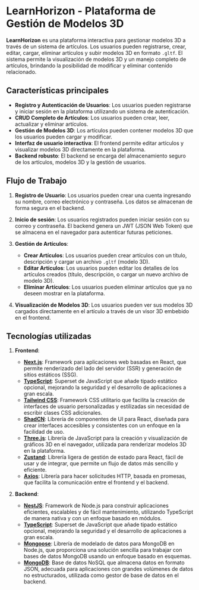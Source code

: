 # **LearnHorizon** - Plataforma de Gestión de Modelos 3D

**LearnHorizon** es una plataforma interactiva para gestionar modelos 3D a través de un sistema de artículos. Los usuarios pueden registrarse, crear, editar, cargar, eliminar artículos y subir modelos 3D en formato `.gltf`. El sistema permite la visualización de modelos 3D y un manejo completo de artículos, brindando la posibilidad de modificar y eliminar contenido relacionado.

## Características principales
- **Registro y Autenticación de Usuarios**: Los usuarios pueden registrarse y iniciar sesión en la plataforma utilizando un sistema de autenticación.
- **CRUD Completo de Artículos**: Los usuarios pueden crear, leer, actualizar y eliminar artículos.
- **Gestión de Modelos 3D**: Los artículos pueden contener modelos 3D que los usuarios pueden cargar y modificar.
- **Interfaz de usuario interactiva**: El frontend permite editar artículos y visualizar modelos 3D directamente en la plataforma.
- **Backend robusto**: El backend se encarga del almacenamiento seguro de los artículos, modelos 3D y la gestión de usuarios.

## Flujo de Trabajo

1. **Registro de Usuario**: Los usuarios pueden crear una cuenta ingresando su nombre, correo electrónico y contraseña. Los datos se almacenan de forma segura en el backend.

2. **Inicio de sesión**: Los usuarios registrados pueden iniciar sesión con su correo y contraseña. El backend genera un JWT (JSON Web Token) que se almacena en el navegador para autenticar futuras peticiones.

3. **Gestión de Artículos**:
   - **Crear Artículos**: Los usuarios pueden crear artículos con un título, descripción y cargar un archivo `.gltf` (modelo 3D).
   - **Editar Artículos**: Los usuarios pueden editar los detalles de los artículos creados (título, descripción, o cargar un nuevo archivo de modelo 3D).
   - **Eliminar Artículos**: Los usuarios pueden eliminar artículos que ya no deseen mostrar en la plataforma.

4. **Visualización de Modelos 3D**: Los usuarios pueden ver sus modelos 3D cargados directamente en el artículo a través de un visor 3D embebido en el frontend.

## Tecnologías utilizadas

1. **Frontend**:
   - **[Next.js](https://nextjs.org/)**: Framework para aplicaciones web basadas en React, que permite renderizado del lado del servidor (SSR) y generación de sitios estáticos (SSG).
   - **[TypeScript](https://www.typescriptlang.org/)**: Superset de JavaScript que añade tipado estático opcional, mejorando la seguridad y el desarrollo de aplicaciones a gran escala.
   - **[Tailwind CSS](https://tailwindcss.com/)**: Framework CSS utilitario que facilita la creación de interfaces de usuario personalizadas y estilizadas sin necesidad de escribir clases CSS adicionales.
   - **[ShadCN](https://github.com/shadcn/ui)**: Librería de componentes de UI para React, diseñada para crear interfaces accesibles y consistentes con un enfoque en la facilidad de uso.
   - **[Three.js](https://threejs.org/)**: Librería de JavaScript para la creación y visualización de gráficos 3D en el navegador, utilizada para renderizar modelos 3D en la plataforma.
   - **[Zustand](https://github.com/pmndrs/zustand)**: Librería ligera de gestión de estado para React, fácil de usar y de integrar, que permite un flujo de datos más sencillo y eficiente.
   - **[Axios](https://axios-http.com/)**: Librería para hacer solicitudes HTTP, basada en promesas, que facilita la comunicación entre el frontend y el backend.

2. **Backend**:
   - **[NestJS](https://nestjs.com/)**: Framework de Node.js para construir aplicaciones eficientes, escalables y de fácil mantenimiento, utilizando TypeScript de manera nativa y con un enfoque basado en módulos.
   - **[TypeScript](https://www.typescriptlang.org/)**: Superset de JavaScript que añade tipado estático opcional, mejorando la seguridad y el desarrollo de aplicaciones a gran escala.
   - **[Mongoose](https://mongoosejs.com/)**: Librería de modelado de datos para MongoDB en Node.js, que proporciona una solución sencilla para trabajar con bases de datos MongoDB usando un enfoque basado en esquemas.
   - **[MongoDB](https://www.mongodb.com/)**: Base de datos NoSQL que almacena datos en formato JSON, adecuada para aplicaciones con grandes volúmenes de datos no estructurados, utilizada como gestor de base de datos en el backend.
